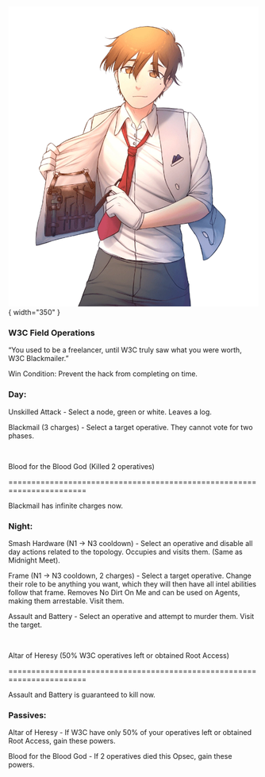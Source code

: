 ![w3cblackmailer.png](Images/w3cblackmailer.png){ width="350" }

### **W3C Field Operations**

“You used to be a freelancer, until W3C truly saw what you were worth, W3C Blackmailer.”

Win Condition: Prevent the hack from completing on time.

### **Day:**

Unskilled Attack - Select a node, green or white. Leaves a log.

Blackmail (3 charges) - Select a target operative. They cannot vote for two phases.

<br>

Blood for the Blood God (Killed 2 operatives)

=======================================================================

Blackmail has infinite charges now.

### **Night:**

Smash Hardware (N1 -> N3 cooldown) - Select an operative and disable all day actions related to the topology. Occupies and visits them. (Same as Midnight Meet).

Frame (N1 -> N3 cooldown, 2 charges) - Select a target operative. Change their role to be anything you want, which they will then have all intel abilities follow that frame. Removes No Dirt On Me and can be used on Agents, making them arrestable. Visit them.

Assault and Battery - Select an operative and attempt to murder them. Visit the target.

<br>

Altar of Heresy (50% W3C operatives left or obtained Root Access)

=======================================================================

Assault and Battery is guaranteed to kill now.

### **Passives:**

Altar of Heresy - If W3C have only 50% of your operatives left or obtained Root Access, gain these powers.

Blood for the Blood God - If 2 operatives died this Opsec, gain these powers.